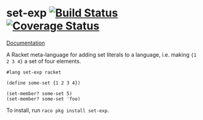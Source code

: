 set-exp [![Build Status](https://travis-ci.org/jackfirth/set-exp.svg)](https://travis-ci.org/jackfirth/set-exp) [![Coverage Status](https://coveralls.io/repos/jackfirth/set-exp/badge.svg)](https://coveralls.io/r/jackfirth/set-exp)
=====================
[Documentation](http://pkg-build.racket-lang.org/doc/set-exp/index.html)

A Racket meta-language for adding set literals to a language, i.e. making `{1 2 3 4}` a set of four elements.

```racket
#lang set-exp racket

(define some-set {1 2 3 4})

(set-member? some-set 5)
(set-member? some-set 'foo)
```

To install, run `raco pkg install set-exp`.
